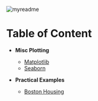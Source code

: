 ![myreadme](https://user-images.githubusercontent.com/70707092/95544092-d0b72880-09bf-11eb-90f7-bdca493307f7.png)

# Table of Content


- **Misc Plotting**

    - [Matplotlib](https://github.com/mareksturek/data-visualization/blob/main/notebooks/viz_matplotlib_plotting.ipynb)   
    - [Seaborn](https://github.com/mareksturek/data-visualization/blob/main/notebooks/viz_seaborn_plotting.ipynb)   


- **Practical Examples**

    - [Boston Housing](https://github.com/mareksturek/data-visualization/blob/main/notebooks/viz_boston_housing.ipynb)   
   